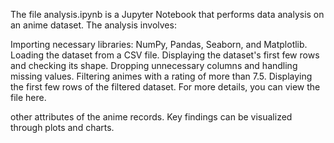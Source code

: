 The file analysis.ipynb is a Jupyter Notebook that performs data analysis on an anime dataset. The analysis involves:

Importing necessary libraries: NumPy, Pandas, Seaborn, and Matplotlib.
Loading the dataset from a CSV file.
Displaying the dataset's first few rows and checking its shape.
Dropping unnecessary columns and handling missing values.
Filtering animes with a rating of more than 7.5.
Displaying the first few rows of the filtered dataset.
For more details, you can view the file here.

other attributes of the anime records. Key findings can be visualized through plots and charts.
